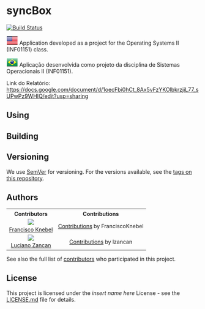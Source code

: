 # syncBox

[![Build Status](https://travis-ci.com/FranciscoKnebel/syncBox.svg?token=XTCGVcTeCasm1L7c4fss&branch=master)](https://travis-ci.com/FranciscoKnebel/syncBox)

[![US](assets/flags/eua.gif)]()
Application developed as a project for the Operating Systems II (INF01151) class.

[![BR](assets/flags/br.gif)]()
Aplicação desenvolvida como projeto da disciplina de Sistemas Operacionais II (INF01151).

Link do Relatório: https://docs.google.com/document/d/1oecFbi0hCt_8Ax5vFzYKOlbkrzjiL77_sUPwPz9WHIQ/edit?usp=sharing

## Using


## Building


## Versioning

We use [SemVer](http://semver.org/) for versioning. For the versions available, see the [tags on this repository](https://github.com/FranciscoKnebel/syncBox/tags).

## Authors

<table style="text-align: center;">
  <th>Contributors</th>
  <th>Contributions</th>
  <tr>
    <td>
      <img src="https://avatars.githubusercontent.com/FranciscoKnebel?s=75">
      <br>
      <a href="https://github.com/FranciscoKnebel">Francisco Knebel</a>
    </td>
    <td>
      <a href="https://github.com/FranciscoKnebel/syncBox/commits?author=FranciscoKnebel">Contributions</a> by FranciscoKnebel
    </td>
  </tr>
  <tr>
    <td>
      <img src="https://avatars.githubusercontent.com/lzancan?s=75">
      <br>
      <a href="https://github.com/lzancan">Luciano Zancan</a>
    </td>
    <td>
      <a href="https://github.com/FranciscoKnebel/syncBox/commits?author=lzancan">Contributions</a> by lzancan
    </td>
  </tr>
</table>

See also the full list of [contributors](https://github.com/FranciscoKnebel/syncBox/contributors) who participated in this project.

## License

This project is licensed under the _insert name here_ License - see the [LICENSE.md](LICENSE.md) file for details.
